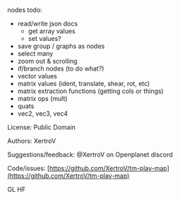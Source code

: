 #

nodes todo:
- read/write json docs
  - get array values
  - set values?
- save group / graphs as nodes
- select many
- zoom out & scrolling
- if/branch nodes (to do what?)
- vector values
- matrix values (ident, translate, shear, rot, etc)
- matrix extraction functions (getting cols or things)
- matrix ops (mult)
- quats
- vec2, vec3, vec4

License: Public Domain

Authors: XertroV

Suggestions/feedback: @XertroV on Openplanet discord

Code/issues: [https://github.com/XertroV/tm-play-map](https://github.com/XertroV/tm-play-map)

GL HF

